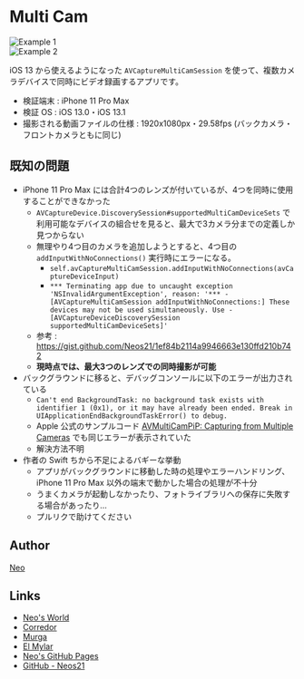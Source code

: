 # Multi Cam

![Example 1](https://user-images.githubusercontent.com/16625731/69497175-6b7c5500-0f1d-11ea-9331-e0bba1a0d952.png)  
![Example 2](https://user-images.githubusercontent.com/16625731/69497170-5c95a280-0f1d-11ea-8e3c-9898f6723e47.png)

iOS 13 から使えるようになった `AVCaptureMultiCamSession` を使って、複数カメラデバイスで同時にビデオ録画するアプリです。

- 検証端末 : iPhone 11 Pro Max
- 検証 OS : iOS 13.0・iOS 13.1
- 撮影される動画ファイルの仕様 : 1920x1080px・29.58fps (バックカメラ・フロントカメラともに同じ)

## 既知の問題

- iPhone 11 Pro Max には合計4つのレンズが付いているが、4つを同時に使用することができなかった
    - `AVCaptureDevice.DiscoverySession#supportedMultiCamDeviceSets` で利用可能なデバイスの組合せを見ると、最大で3カメラ分までの定義しか見つからない
    - 無理やり4つ目のカメラを追加しようとすると、4つ目の `addInputWithNoConnections()` 実行時にエラーになる。
        - `self.avCaptureMultiCamSession.addInputWithNoConnections(avCaptureDeviceInput)`
        - `*** Terminating app due to uncaught exception 'NSInvalidArgumentException', reason: '*** -[AVCaptureMultiCamSession addInputWithNoConnections:] These devices may not be used simultaneously. Use -[AVCaptureDeviceDiscoverySession supportedMultiCamDeviceSets]'`
    - 参考 : https://gist.github.com/Neos21/1ef84b2114a9946663e130ffd210b742
    - __現時点では、最大3つのレンズでの同時撮影が可能__
- バックグラウンドに移ると、デバッグコンソールに以下のエラーが出力されている
    - `Can't end BackgroundTask: no background task exists with identifier 1 (0x1), or it may have already been ended. Break in UIApplicationEndBackgroundTaskError() to debug.`
    - Apple 公式のサンプルコード [AVMultiCamPiP: Capturing from Multiple Cameras](https://developer.apple.com/documentation/avfoundation/cameras_and_media_capture/avmulticampip_capturing_from_multiple_cameras) でも同じエラーが表示されていた
    - 解決方法不明
- 作者の Swift ちから不足によるバギーな挙動
    - アプリがバックグラウンドに移動した時の処理やエラーハンドリング、iPhone 11 Pro Max 以外の端末で動かした場合の処理が不十分
    - うまくカメラが起動しなかったり、フォトライブラリへの保存に失敗する場合があったり…
    - プルリクで助けてください


## Author

[Neo](http://neo.s21.xrea.com/)


## Links

- [Neo's World](http://neo.s21.xrea.com/)
- [Corredor](https://neos21.hatenablog.com/)
- [Murga](https://neos21.hatenablog.jp/)
- [El Mylar](https://neos21.hateblo.jp/)
- [Neo's GitHub Pages](https://neos21.github.io/)
- [GitHub - Neos21](https://github.com/Neos21/)
